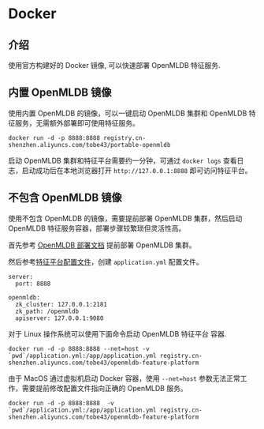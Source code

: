# Docker

## 介绍

使用官方构建好的 Docker 镜像, 可以快速部署 OpenMLDB 特征服务.

## 内置 OpenMLDB 镜像

使用内置 OpenMLDB 的镜像，可以一键启动 OpenMLDB 集群和 OpenMLDB 特征服务，无需额外部署即可使用特征服务。

```
docker run -d -p 8888:8888 registry.cn-shenzhen.aliyuncs.com/tobe43/portable-openmldb
```

启动 OpenMLDB 集群和特征平台需要约一分钟，可通过 `docker logs` 查看日志，启动成功后在本地浏览器打开 `http://127.0.0.1:8888` 即可访问特征平台。


## 不包含 OpenMLDB 镜像

使用不包含 OpenMLDB 的镜像，需要提前部署 OpenMLDB 集群，然后启动 OpenMLDB 特征服务容器，部署步骤较繁琐但灵活性高。

首先参考 [OpenMLDB 部署文档](../../../deploy/index.rst) 提前部署 OpenMLDB 集群。

然后参考[特征平台配置文件](./config_file.md)，创建 `application.yml` 配置文件。

```
server:
  port: 8888
 
openmldb:
  zk_cluster: 127.0.0.1:2181
  zk_path: /openmldb
  apiserver: 127.0.0.1:9080
```

对于 Linux 操作系统可以使用下面命令启动 OpenMLDB 特征平台 容器.

```
docker run -d -p 8888:8888 --net=host -v `pwd`/application.yml:/app/application.yml registry.cn-shenzhen.aliyuncs.com/tobe43/openmldb-feature-platform
```

由于 MacOS 通过虚拟机启动 Docker 容器，使用 `--net=host` 参数无法正常工作，需要提前修改配置文件指向正确的 OpenMLDB 服务。

```
docker run -d -p 8888:8888  -v `pwd`/application.yml:/app/application.yml registry.cn-shenzhen.aliyuncs.com/tobe43/openmldb-feature-platform
```
